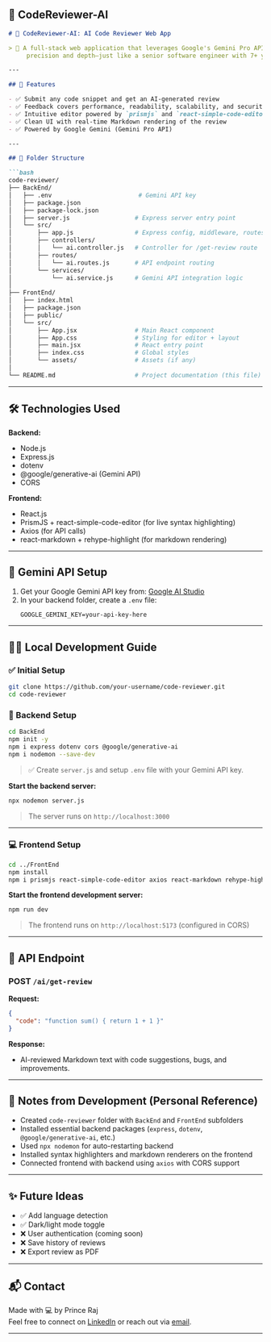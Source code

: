 
## 🤖 CodeReviewer-AI

```markdown
# 🤖 CodeReviewer-AI: AI Code Reviewer Web App

> 🚀 A full-stack web application that leverages Google's Gemini Pro API to review code with
     precision and depth—just like a senior software engineer with 7+ years of experience.

---

## 🧠 Features

- ✅ Submit any code snippet and get an AI-generated review
- ✅ Feedback covers performance, readability, scalability, and security
- ✅ Intuitive editor powered by `prismjs` and `react-simple-code-editor`
- ✅ Clean UI with real-time Markdown rendering of the review
- ✅ Powered by Google Gemini (Gemini Pro API)

---

## 📁 Folder Structure

```bash
code-reviewer/
├── BackEnd/
│   ├── .env                        # Gemini API key
│   ├── package.json
│   ├── package-lock.json
│   ├── server.js                  # Express server entry point
│   └── src/
│       ├── app.js                 # Express config, middleware, routes
│       ├── controllers/
│       │   └── ai.controller.js   # Controller for /get-review route
│       ├── routes/
│       │   └── ai.routes.js       # API endpoint routing
│       └── services/
│           └── ai.service.js      # Gemini API integration logic
│
├── FrontEnd/
│   ├── index.html
│   ├── package.json
│   ├── public/
│   └── src/
│       ├── App.jsx                # Main React component
│       ├── App.css                # Styling for editor + layout
│       ├── main.jsx               # React entry point
│       ├── index.css              # Global styles
│       └── assets/                # Assets (if any)
│
└── README.md                      # Project documentation (this file)
```

---

## 🛠️ Technologies Used

**Backend:**
- Node.js
- Express.js
- dotenv
- @google/generative-ai (Gemini API)
- CORS

**Frontend:**
- React.js
- PrismJS + react-simple-code-editor (for live syntax highlighting)
- Axios (for API calls)
- react-markdown + rehype-highlight (for markdown rendering)

---

## 🔐 Gemini API Setup

1. Get your Google Gemini API key from: [Google AI Studio](https://makersuite.google.com/app)
2. In your backend folder, create a `.env` file:
   ```
   GOOGLE_GEMINI_KEY=your-api-key-here
   ```

---

## 🧑‍💻 Local Development Guide

### ✅ Initial Setup

```bash
git clone https://github.com/your-username/code-reviewer.git
cd code-reviewer
```

### 🚀 Backend Setup

```bash
cd BackEnd
npm init -y
npm i express dotenv cors @google/generative-ai
npm i nodemon --save-dev
```

> ✅ Create `server.js` and setup `.env` file with your Gemini API key.

**Start the backend server:**

```bash
npx nodemon server.js
```

> The server runs on `http://localhost:3000`

---

### 💻 Frontend Setup

```bash
cd ../FrontEnd
npm install
npm i prismjs react-simple-code-editor axios react-markdown rehype-highlight highlight.js
```

**Start the frontend development server:**

```bash
npm run dev
```

> The frontend runs on `http://localhost:5173` (configured in CORS)

---

## 🔄 API Endpoint

### POST `/ai/get-review`

**Request:**
```json
{
  "code": "function sum() { return 1 + 1 }"
}
```

**Response:**
- AI-reviewed Markdown text with code suggestions, bugs, and improvements.

---

## 🧾 Notes from Development (Personal Reference)

- Created `code-reviewer` folder with `BackEnd` and `FrontEnd` subfolders
- Installed essential backend packages (`express`, `dotenv`, `@google/generative-ai`, etc.)
- Used `npx nodemon` for auto-restarting backend
- Installed syntax highlighters and markdown renderers on the frontend
- Connected frontend with backend using `axios` with CORS support

---

## ✨ Future Ideas

- ✅ Add language detection
- ✅ Dark/light mode toggle
- ❌ User authentication (coming soon)
- ❌ Save history of reviews
- ❌ Export review as PDF

---

## 📬 Contact

Made with 💻 by Prince Raj  
Feel free to connect on [LinkedIn](https://www.linkedin.com/in/prince-raj91/) or reach out via [email](princeraj7173@gmail.com).

---


